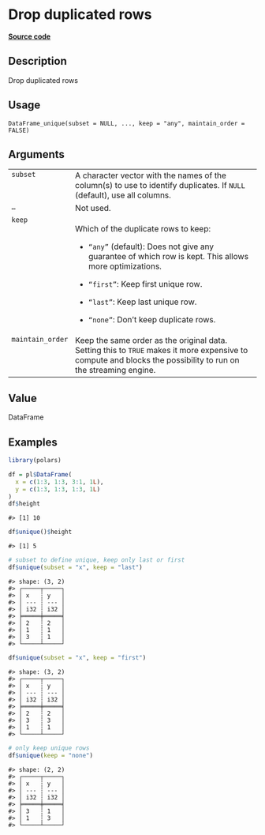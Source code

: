 

# Drop duplicated rows

[**Source code**](https://github.com/pola-rs/r-polars/tree/main/R/dataframe__frame.R#L526)

## Description

Drop duplicated rows

## Usage

<pre><code class='language-R'>DataFrame_unique(subset = NULL, ..., keep = "any", maintain_order = FALSE)
</code></pre>

## Arguments

<table>
<tr>
<td style="white-space: nowrap; font-family: monospace; vertical-align: top">
<code id="DataFrame_unique_:_subset">subset</code>
</td>
<td>
A character vector with the names of the column(s) to use to identify
duplicates. If <code>NULL</code> (default), use all columns.
</td>
</tr>
<tr>
<td style="white-space: nowrap; font-family: monospace; vertical-align: top">
<code id="DataFrame_unique_:_...">…</code>
</td>
<td>
Not used.
</td>
</tr>
<tr>
<td style="white-space: nowrap; font-family: monospace; vertical-align: top">
<code id="DataFrame_unique_:_keep">keep</code>
</td>
<td>

Which of the duplicate rows to keep:

<ul>
<li>

<code>“any”</code> (default): Does not give any guarantee of which row
is kept. This allows more optimizations.

</li>
<li>

<code>“first”</code>: Keep first unique row.

</li>
<li>

<code>“last”</code>: Keep last unique row.

</li>
<li>

<code>“none”</code>: Don’t keep duplicate rows.

</li>
</ul>
</td>
</tr>
<tr>
<td style="white-space: nowrap; font-family: monospace; vertical-align: top">
<code id="DataFrame_unique_:_maintain_order">maintain_order</code>
</td>
<td>
Keep the same order as the original data. Setting this to
<code>TRUE</code> makes it more expensive to compute and blocks the
possibility to run on the streaming engine.
</td>
</tr>
</table>

## Value

DataFrame

## Examples

``` r
library(polars)

df = pl$DataFrame(
  x = c(1:3, 1:3, 3:1, 1L),
  y = c(1:3, 1:3, 1:3, 1L)
)
df$height
```

    #> [1] 10

``` r
df$unique()$height
```

    #> [1] 5

``` r
# subset to define unique, keep only last or first
df$unique(subset = "x", keep = "last")
```

    #> shape: (3, 2)
    #> ┌─────┬─────┐
    #> │ x   ┆ y   │
    #> │ --- ┆ --- │
    #> │ i32 ┆ i32 │
    #> ╞═════╪═════╡
    #> │ 2   ┆ 2   │
    #> │ 1   ┆ 1   │
    #> │ 3   ┆ 1   │
    #> └─────┴─────┘

``` r
df$unique(subset = "x", keep = "first")
```

    #> shape: (3, 2)
    #> ┌─────┬─────┐
    #> │ x   ┆ y   │
    #> │ --- ┆ --- │
    #> │ i32 ┆ i32 │
    #> ╞═════╪═════╡
    #> │ 2   ┆ 2   │
    #> │ 3   ┆ 3   │
    #> │ 1   ┆ 1   │
    #> └─────┴─────┘

``` r
# only keep unique rows
df$unique(keep = "none")
```

    #> shape: (2, 2)
    #> ┌─────┬─────┐
    #> │ x   ┆ y   │
    #> │ --- ┆ --- │
    #> │ i32 ┆ i32 │
    #> ╞═════╪═════╡
    #> │ 3   ┆ 1   │
    #> │ 1   ┆ 3   │
    #> └─────┴─────┘

